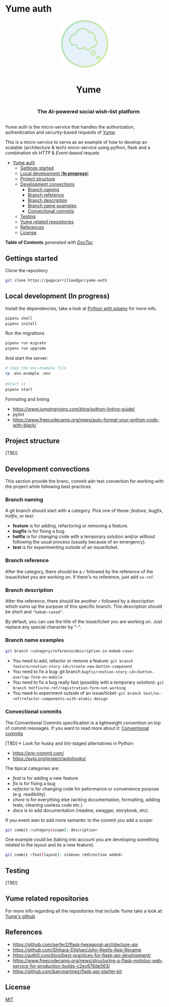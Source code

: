 # Yume auth

<div align="center">
  <img align="center"  width="auto" height="auto" src="/assets/logo.png" />
  <br/>

  <div id="user-content-toc">
    <ul>
      <summary>
      <h1 style="display: inline-block;">Yume</h1>
      <br/>
      <h3 style="display: inline-block;">The AI-powered social wish-list platform</h3>
      </summary>
    </ul>
  </div>
</div>

Yume auth is the micro-service that handles the authorization, authentication and security-based requests of [Yume](https://yume.so).

This is a micro-service to serve as an example of how to develop an scalable (architecture & tech) micro-service using python, flask and a combination oh _HTTP_ & _Event-based_ requets

- [Yume auth](#yume-auth)
  - [Gettings started](#gettings-started)
  - [Local development (**In progress**)](#local-development-in-progress)
  - [Project structure](#project-structure)
  - [Development convections](#development-convections)
    - [Branch naming](#branch-naming)
    - [Branch reference](#branch-reference)
    - [Branch description](#branch-description)
    - [Branch name examples](#branch-name-examples)
    - [Convectional commits](#convectional-commits)
  - [Testing](#testing)
  - [Yume related repositories](#yume-related-repositories)
  - [References](#references)
  - [License](#license)

**Table of Contents** _generated with [DocToc](https://github.com/thlorenz/doctoc)_

## Gettings started

Clone the repository

```sh
git clone https://gagocarrilloedgar/yume-auth
```

## Local development (**In progress**)

Install the dependencies, take a look at [Python with pipenv](https://realpython.com/pipenv-guide/) for more info.

```sh
pipenv shell
pipenv install
```

Run the migrations

```sh
pipenv run migrate
pipenv run upgrade
```

And start the server:

```sh
# Copy the env.example file
cp .env.example .env

#Start it
pipenv start
```

Formating and linting

- https://www.jumpingrivers.com/blog/python-linting-guide/
- pylint
- https://www.freecodecamp.org/news/auto-format-your-python-code-with-black/

## Project structure

[TBD]

## Development convections

This section provide the branc, commit adn test convection for working with the project while following best practices

### Branch naming

A git branch should start with a category. Pick one of these: _feature_, _bugfix_, _hotfix_, or _test_:

- **feature** is for adding, refactoring or removing a feature.
- **bugfix** is for fixing a bug.
- **hotfix** is for changing code with a temporary solution and/or without following the usual process (usually because of an emergency).
- **test** is for experimenting outside of an issue/ticket.

### Branch reference

After the category, there should be a `/` followed by the reference of the _issue/ticket_ you are working on. If there's no reference, just add `no-ref`.

### Branch description

After the reference, there should be another `/` followed by a description which sums up the purpose of this specific branch. This description should be short and `"kebab-cased"`.

By default, you can use the title of the issue/ticket you are working on. Just replace any special character by "-".

### Branch name examples

```sh
git branch <category/reference/description-in-kebab-case>
```

- You need to add, refactor or remove a feature: `git branch feature/<notion-story-id>/create-new-button-component`
- You need to fix a bug: git branch `bugfix/<notion-story-id>/button-overlap-form-on-mobile`
- You need to fix a bug really fast (possibly with a temporary solution): `git branch hotfix/no-ref/registration-form-not-working`
- You need to experiment outside of an issue/ticket: `git branch test/no-ref/refactor-components-with-atomic-design`

### Convectional commits

The Conventional Commits specification is a lightweight convention on top of commit messages. If you want to read more about it: [Conventional commits](https://www.conventionalcommits.org/en/v1.0.0/)

[TBD]-> Look for husky and lint-staged alternatives in Python:

- https://pre-commit.com/
- https://pypi.org/project/autohooks/

The tipical categories are:

- _feat_ is for adding a new feature
- _fix_ is for fixing a bug
- _refactor_ is for changing code for peformance or convenience purpose (e.g. readibility)
- _chore_ is for everything else (writing documentation, formatting, adding tests, cleaning useless code etc.)
- _docs_ is to add documentation (readme, swagger, storybook, etc).

If you event wan to add more semantic to the commit you add a scope:

```sh
git commit <category(scope): description>
```

One example could be (taking into account you are developing something related to the layout and its a new feature).

```sh
git commit <feat(layout): sidenav redirection added>
```

## Testing

[TBD]

## Yume related repositories

For more info regarding all the repositories that include Yume take a look at: [Yume's github](https://github.com/yumedotso)

## References

- https://github.com/serfer2/flask-hexagonal-architecture-api
- https://github.com/Shihara-Dilshan/John-Keells-App-Revamp
- https://auth0.com/blog/best-practices-for-flask-api-development/
- https://www.freecodecamp.org/news/structuring-a-flask-restplus-web-service-for-production-builds-c2ec676de563/
- https://github.com/bajcmartinez/flask-api-starter-kit

## License

[MIT](/LICENSE)
